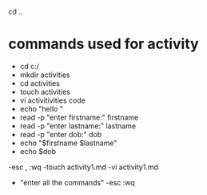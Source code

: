 cd ..
# commands used for activity
- cd c:/
- mkdir activities
- cd activities 
- touch activities
- vi activitivities
code
- echo "hello "
- read -p "enter firstname:" firstname
- read -p "enter lastname:" lastname
- read -p "enter dob:" dob
- echo "$firstname $lastname"
- echo $dob

-esc , :wq
-touch activity1.md
-vi activity1.md
- "enter all the commands"
-esc :wq
